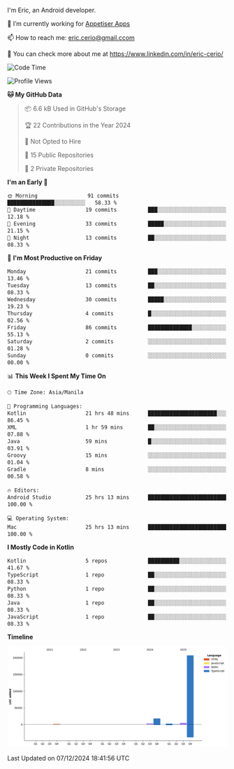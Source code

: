 
I'm Eric, an Android developer.

🔭 I’m currently working for [Appetiser Apps](http://appetiser.com.au)

📫 How to reach me: eric.cerio@gmail.ccom

👀 You can check more about me at https://www.linkedin.com/in/eric-cerio/

<!--START_SECTION:waka-->
![Code Time](http://img.shields.io/badge/Code%20Time-640%20hrs%208%20mins-blue)

![Profile Views](http://img.shields.io/badge/Profile%20Views-0-blue)

**🐱 My GitHub Data** 

> 📦 6.6 kB Used in GitHub's Storage 
 > 
> 🏆 22 Contributions in the Year 2024
 > 
> 🚫 Not Opted to Hire
 > 
> 📜 15 Public Repositories 
 > 
> 🔑 2 Private Repositories 
 > 
**I'm an Early 🐤** 

```text
🌞 Morning                91 commits          ███████████████░░░░░░░░░░   58.33 % 
🌆 Daytime                19 commits          ███░░░░░░░░░░░░░░░░░░░░░░   12.18 % 
🌃 Evening                33 commits          █████░░░░░░░░░░░░░░░░░░░░   21.15 % 
🌙 Night                  13 commits          ██░░░░░░░░░░░░░░░░░░░░░░░   08.33 % 
```
📅 **I'm Most Productive on Friday** 

```text
Monday                   21 commits          ███░░░░░░░░░░░░░░░░░░░░░░   13.46 % 
Tuesday                  13 commits          ██░░░░░░░░░░░░░░░░░░░░░░░   08.33 % 
Wednesday                30 commits          █████░░░░░░░░░░░░░░░░░░░░   19.23 % 
Thursday                 4 commits           █░░░░░░░░░░░░░░░░░░░░░░░░   02.56 % 
Friday                   86 commits          ██████████████░░░░░░░░░░░   55.13 % 
Saturday                 2 commits           ░░░░░░░░░░░░░░░░░░░░░░░░░   01.28 % 
Sunday                   0 commits           ░░░░░░░░░░░░░░░░░░░░░░░░░   00.00 % 
```


📊 **This Week I Spent My Time On** 

```text
🕑︎ Time Zone: Asia/Manila

💬 Programming Languages: 
Kotlin                   21 hrs 48 mins      ██████████████████████░░░   86.45 % 
XML                      1 hr 59 mins        ██░░░░░░░░░░░░░░░░░░░░░░░   07.88 % 
Java                     59 mins             █░░░░░░░░░░░░░░░░░░░░░░░░   03.91 % 
Groovy                   15 mins             ░░░░░░░░░░░░░░░░░░░░░░░░░   01.04 % 
Gradle                   8 mins              ░░░░░░░░░░░░░░░░░░░░░░░░░   00.58 % 

🔥 Editors: 
Android Studio           25 hrs 13 mins      █████████████████████████   100.00 % 

💻 Operating System: 
Mac                      25 hrs 13 mins      █████████████████████████   100.00 % 
```

**I Mostly Code in Kotlin** 

```text
Kotlin                   5 repos             ██████████░░░░░░░░░░░░░░░   41.67 % 
TypeScript               1 repo              ██░░░░░░░░░░░░░░░░░░░░░░░   08.33 % 
Python                   1 repo              ██░░░░░░░░░░░░░░░░░░░░░░░   08.33 % 
Java                     1 repo              ██░░░░░░░░░░░░░░░░░░░░░░░   08.33 % 
JavaScript               1 repo              ██░░░░░░░░░░░░░░░░░░░░░░░   08.33 % 
```



**Timeline**

![Lines of Code chart](https://raw.githubusercontent.com/eric-cerio/eric-cerio/main/assets/bar_graph.png)


 Last Updated on 07/12/2024 18:41:56 UTC
<!--END_SECTION:waka-->
